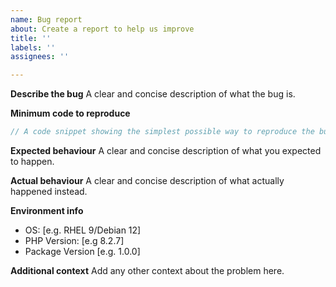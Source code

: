 ```yaml
---
name: Bug report
about: Create a report to help us improve
title: ''
labels: ''
assignees: ''

---
```


**Describe the bug**
A clear and concise description of what the bug is.

**Minimum code to reproduce**

```php
// A code snippet showing the simplest possible way to reproduce the bug.
```

**Expected behaviour**
A clear and concise description of what you expected to happen.

**Actual behaviour**
A clear and concise description of what actually happened instead.

**Environment info**
 - OS: [e.g. RHEL 9/Debian 12]
 - PHP Version: [e.g 8.2.7]
 - Package Version [e.g. 1.0.0]

**Additional context**
Add any other context about the problem here.
